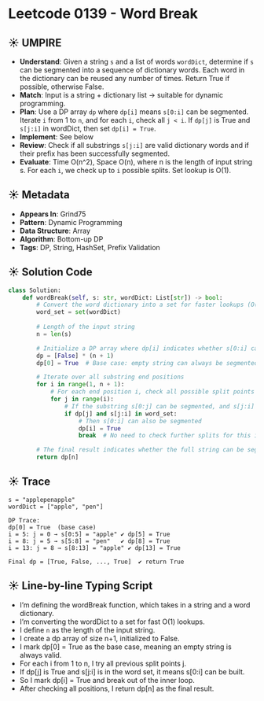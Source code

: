 # Leetcode 0139 - Word Break

## ☀️ UMPIRE

- **Understand**: Given a string `s` and a list of words `wordDict`, determine if `s` can be segmented into a sequence of dictionary words. Each word in the dictionary can be reused any number of times. Return True if possible, otherwise False.
- **Match**: Input is a string + dictionary list → suitable for dynamic programming.
- **Plan**: Use a DP array `dp` where `dp[i]` means `s[0:i]` can be segmented. Iterate `i` from 1 to `n`, and for each `i`, check all `j < i`. If `dp[j]` is True and `s[j:i]` in wordDict, then set `dp[i] = True`.
- **Implement**: See below
- **Review**: Check if all substrings `s[j:i]` are valid dictionary words and if their prefix has been successfully segmented.
- **Evaluate**: Time O(n^2), Space O(n), where n is the length of input string s. For each `i`, we check up to `i` possible splits. Set lookup is O(1).

## ☀️ Metadata

- **Appears In**: Grind75
- **Pattern**: Dynamic Programming
- **Data Structure**: Array
- **Algorithm**: Bottom-up DP
- **Tags**: DP, String, HashSet, Prefix Validation


## ☀️ Solution Code

```python
class Solution:
    def wordBreak(self, s: str, wordDict: List[str]) -> bool:
        # Convert the word dictionary into a set for faster lookups (O(1))
        word_set = set(wordDict)
        
        # Length of the input string
        n = len(s)

        # Initialize a DP array where dp[i] indicates whether s[0:i] can be segmented
        dp = [False] * (n + 1)
        dp[0] = True  # Base case: empty string can always be segmented

        # Iterate over all substring end positions
        for i in range(1, n + 1):
            # For each end position i, check all possible split points j
            for j in range(i):
                # If the substring s[0:j] can be segmented, and s[j:i] is in the dictionary
                if dp[j] and s[j:i] in word_set:
                    # Then s[0:i] can also be segmented
                    dp[i] = True
                    break  # No need to check further splits for this i

        # The final result indicates whether the full string can be segmented
        return dp[n]
```

## ☀️ Trace

```
s = "applepenapple"
wordDict = ["apple", "pen"]

DP Trace:
dp[0] = True  (base case)
i = 5: j = 0 → s[0:5] = "apple" ✔️ dp[5] = True
i = 8: j = 5 → s[5:8] = "pen"   ✔️ dp[8] = True
i = 13: j = 8 → s[8:13] = "apple" ✔️ dp[13] = True

Final dp = [True, False, ..., True]  ✔️ return True
```

## ☀️ Line-by-line Typing Script

- I’m defining the wordBreak function, which takes in a string and a word dictionary.
- I’m converting the wordDict to a set for fast O(1) lookups.
- I define `n` as the length of the input string.
- I create a dp array of size n+1, initialized to False.
- I mark dp[0] = True as the base case, meaning an empty string is always valid.
- For each i from 1 to n, I try all previous split points j.
- If dp[j] is True and s[j\:i] is in the word set, it means s[0\:i] can be built.
- So I mark dp[i] = True and break out of the inner loop.
- After checking all positions, I return dp[n] as the final result.

